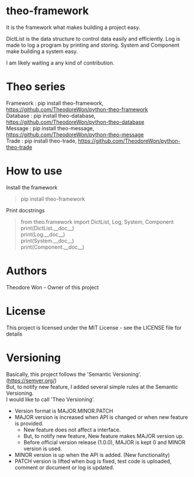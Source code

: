 # theo-framework

It is the framework what makes building a project easy.

DictList is the data structure to control data easily and efficiently.
Log is made to log a program by printing and storing.
System and Component make building a system easy.

I am likely waiting a any kind of contribution.


# Theo series

Framework : pip install theo-framework, https://github.com/TheodoreWon/python-theo-framework  
Database : pip install theo-database, https://github.com/TheodoreWon/python-theo-database  
Message : pip install theo-message, https://github.com/TheodoreWon/python-theo-message  
Trade : pip install theo-trade, https://github.com/TheodoreWon/python-theo-trade


# How to use

Install the framework  
> pip install theo-framework

Print docstrings  
> from theo.framework import DictList, Log, System, Component  
> print(DictList.&#95;&#95;doc&#95;&#95;)  
> print(Log.&#95;&#95;doc&#95;&#95;)  
> print(System.&#95;&#95;doc&#95;&#95;)  
> print(Component.&#95;&#95;doc&#95;&#95;)


# Authors

Theodore Won - Owner of this project


# License

This project is licensed under the MIT License - see the LICENSE file for details


# Versioning

Basically, this project follows the 'Semantic Versioning'. (https://semver.org/)  
But, to notify new feature, I added several simple rules at the Semantic Versioning.  
I would like to call 'Theo Versioning'.

- Version format is MAJOR.MINOR.PATCH  
- MAJOR version is increased when API is changed or when new feature is provided.  
  - New feature does not affect a interface.  
  - But, to notify new feature, New feature makes MAJOR version up.  
  - Before official version release (1.0.0), MAJOR is kept 0 and MINOR version is used.  
- MINOR version is up when the API is added. (New functionality)  
- PATCH version is lifted when bug is fixed, test code is uploaded, comment or document or log is updated.  
